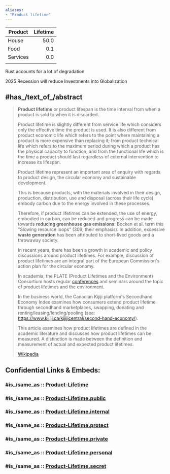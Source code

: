 ```yaml
---
aliases:
- "Product lifetime"
---
```


| Product  | Lifetime |
| -------- | -------: |
| House    |     50.0 |
| Food     |      0.1 |
| Services |      0.0 |
|          |          |

Rust accounts for a lot of degradation 

2025 Recession will reduce Investments into Globalization 



## #has_/text_of_/abstract 

> **Product lifetime** or product lifespan is the time interval from when a product is sold to when it is discarded.
>
> Product lifetime is slightly different from 
> service life which considers only the effective time the product is used. 
> It is also different from product economic life which refers to 
> the point where maintaining a product is more expensive than replacing it; 
> from product technical life which refers to the maximum period 
> during which a product has the physical capacity to function; 
> and from the functional life 
> which is the time a product should last regardless of external intervention to increase its lifespan.
>
> Product lifetime represent an important area of enquiry with regards to product design, 
> the circular economy and sustainable development. 
> 
> This is because products, with the materials involved in their design, production, distribution, use 
> and disposal (across their life cycle), embody carbon due to the energy involved in these processes. 
> 
> Therefore, if product lifetimes can be extended, the use of energy, embodied in carbon, can be reduced 
> and progress can be made towards __reducing greenhouse gas emissions__: 
> Bocken et al. term this "Slowing resource loops" (309, their emphasis). 
> In addition, excessive __waste generation__ has been attributed to short-lived goods and a throwaway society.
>
> In recent years, there has been a growth in academic and policy discussions around product lifetimes. 
> For example, discussion of product lifetimes are an integral part of 
> the European Commission's action plan for the circular economy. 
> 
> In academia, the PLATE (Product Lifetimes and the Environment) Consortium 
> hosts regular [conferences](http://www.plateconference.org/) and seminars around the topic of product lifetimes and the environment. 
> 
> In the business world, the Canadian Kijiji platform's Secondhand Economy Index 
> examines how consumers extend product lifetime through secondhand marketplaces, swapping, donating and renting/leasing/lending/pooling (see: https://www.kijiji.ca/kijijicentral/second-hand-economy/).
>
> This article examines how product lifetimes are defined in the academic literature and discusses how product lifetimes can be measured. A distinction is made between the definition and measurement of actual and expected product lifetimes.
>
> [Wikipedia](https://en.wikipedia.org/wiki/Product%20lifetime) 


## Confidential Links & Embeds: 

### #is_/same_as :: [Product-Lifetime](/_Standards/Society/Economics/Capital(Economics)/Product-Lifetime.md) 

### #is_/same_as :: [Product-Lifetime.public](/_public/Society/Economics/Capital(Economics)/Product-Lifetime.public.md) 

### #is_/same_as :: [Product-Lifetime.internal](/_internal/Society/Economics/Capital(Economics)/Product-Lifetime.internal.md) 

### #is_/same_as :: [Product-Lifetime.protect](/_protect/Society/Economics/Capital(Economics)/Product-Lifetime.protect.md) 

### #is_/same_as :: [Product-Lifetime.private](/_private/Society/Economics/Capital(Economics)/Product-Lifetime.private.md) 

### #is_/same_as :: [Product-Lifetime.personal](/_personal/Society/Economics/Capital(Economics)/Product-Lifetime.personal.md) 

### #is_/same_as :: [Product-Lifetime.secret](/_secret/Society/Economics/Capital(Economics)/Product-Lifetime.secret.md)

